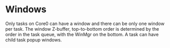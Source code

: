 # Windows

Only tasks on Core0 can have a window and there can be only one window per task. The window Z-buffer, top-to-bottom order is determined by the order in the task queue, with the WinMgr on the bottom. A task can have child task popup windows.
